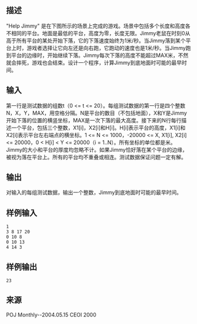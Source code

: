 ## 描述


 "Help Jimmy" 是在下图所示的场景上完成的游戏。场景中包括多个长度和高度各不相同的平台。地面是最低的平台，高度为零，长度无限。Jimmy老鼠在时刻0从高于所有平台的某处开始下落，它的下落速度始终为1米/秒。当Jimmy落到某个平台上时，游戏者选择让它向左还是向右跑，它跑动的速度也是1米/秒。当Jimmy跑到平台的边缘时，开始继续下落。Jimmy每次下落的高度不能超过MAX米，不然就会摔死，游戏也会结束。设计一个程序，计算Jimmy到底地面时可能的最早时间。

## 输入


第一行是测试数据的组数t（0 <= t <= 20）。每组测试数据的第一行是四个整数N，X，Y，MAX，用空格分隔。N是平台的数目（不包括地面），X和Y是Jimmy开始下落的位置的横竖坐标，MAX是一次下落的最大高度。接下来的N行每行描述一个平台，包括三个整数，X1[i]，X2[i]和H[i]。H[i]表示平台的高度，X1[i]和X2[i]表示平台左右端点的横坐标。1 <= N <= 1000，-20000 <= X, X1[i], X2[i] <= 20000，0 < H[i] < Y <= 20000（i = 1..N）。所有坐标的单位都是米。Jimmy的大小和平台的厚度均忽略不计。如果Jimmy恰好落在某个平台的边缘，被视为落在平台上。所有的平台均不重叠或相连。测试数据保证问题一定有解。

## 输出


对输入的每组测试数据，输出一个整数，Jimmy到底地面时可能的最早时间。

## 样例输入


```
1
3 8 17 20
0 10 8
0 10 13
4 14 3
```


## 样例输出


```
23
```


## 来源


POJ Monthly--2004.05.15 CEOI 2000

